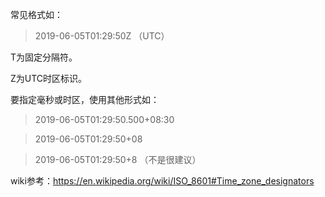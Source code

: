 常见格式如：

> 2019-06-05T01:29:50Z （UTC）

T为固定分隔符。

Z为UTC时区标识。

要指定毫秒或时区，使用其他形式如：

> 2019-06-05T01:29:50.500+08:30

> 2019-06-05T01:29:50+08

> 2019-06-05T01:29:50+8 （不是很建议）

wiki参考：https://en.wikipedia.org/wiki/ISO_8601#Time_zone_designators
